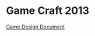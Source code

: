 Game Craft 2013
===============

[Game Design Document](https://docs.google.com/a/jimmed.net/document/d/1h1he31FA0_2-QHypEo-NWR4BAli50jTbf5w2y9p0iGs/edit)